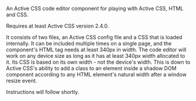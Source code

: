An Active CSS code editor component for playing with Active CSS, HTML and CSS.

Requires at least Active CSS version 2.4.0.

It consists of two files, an Active CSS config file and a CSS that is loaded internally. It can be included multiple times on a single page, and the component's HTML tag needs at least 340px in width. The code editor will work on any device size as long as it has at least 340px width allocated to it. Its CSS is based on its own width - not the device's width. This is down to Active CSS's ability to add a class to an element inside a shadow DOM component according to any HTML element's natural width after a window resize event.

Instructions will follow shortly.
